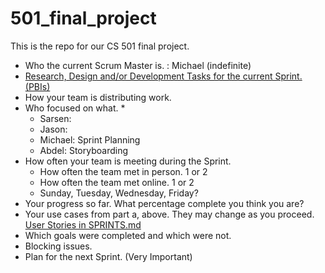 # 501_final_project

This is the repo for our CS 501 final project.

- Who the current Scrum Master is. : Michael (indefinite)
- [Research, Design and/or Development Tasks for the current Sprint. (PBIs)](SPRINTS.md)
- How your team is distributing work.
- Who focused on what. *
  - Sarsen:
  - Jason:
  - Michael: Sprint Planning
  - Abdel: Storyboarding
- How often your team is meeting during the Sprint.
  - How often the team met in person. 1 or 2
  -  How often the team met online. 1 or 2
  - Sunday, Tuesday, Wednesday, Friday?
- Your progress so far.  What percentage complete you think you are?
- Your use cases from part a, above.  They may change as you proceed. [User Stories in SPRINTS.md](SPRINTS.md)
- Which goals were completed and which were not.
- Blocking issues.
- Plan for the next Sprint. (Very Important)
